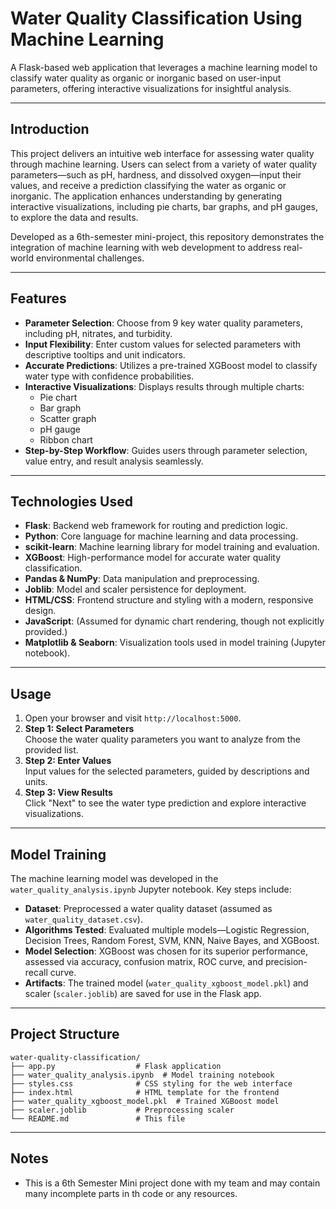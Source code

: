 # Water Quality Classification Using Machine Learning

A Flask-based web application that leverages a machine learning model to classify water quality as organic or inorganic based on user-input parameters, offering interactive visualizations for insightful analysis.

---

## Introduction

This project delivers an intuitive web interface for assessing water quality through machine learning. Users can select from a variety of water quality parameters—such as pH, hardness, and dissolved oxygen—input their values, and receive a prediction classifying the water as organic or inorganic. The application enhances understanding by generating interactive visualizations, including pie charts, bar graphs, and pH gauges, to explore the data and results.

Developed as a 6th-semester mini-project, this repository demonstrates the integration of machine learning with web development to address real-world environmental challenges.

---

## Features

- **Parameter Selection**: Choose from 9 key water quality parameters, including pH, nitrates, and turbidity.
- **Input Flexibility**: Enter custom values for selected parameters with descriptive tooltips and unit indicators.
- **Accurate Predictions**: Utilizes a pre-trained XGBoost model to classify water type with confidence probabilities.
- **Interactive Visualizations**: Displays results through multiple charts:
  - Pie chart
  - Bar graph
  - Scatter graph
  - pH gauge
  - Ribbon chart
- **Step-by-Step Workflow**: Guides users through parameter selection, value entry, and result analysis seamlessly.

---

## Technologies Used

- **Flask**: Backend web framework for routing and prediction logic.
- **Python**: Core language for machine learning and data processing.
- **scikit-learn**: Machine learning library for model training and evaluation.
- **XGBoost**: High-performance model for accurate water quality classification.
- **Pandas & NumPy**: Data manipulation and preprocessing.
- **Joblib**: Model and scaler persistence for deployment.
- **HTML/CSS**: Frontend structure and styling with a modern, responsive design.
- **JavaScript**: (Assumed for dynamic chart rendering, though not explicitly provided.)
- **Matplotlib & Seaborn**: Visualization tools used in model training (Jupyter notebook).

---

## Usage

1. Open your browser and visit `http://localhost:5000`.
2. **Step 1: Select Parameters**  
   Choose the water quality parameters you want to analyze from the provided list.
3. **Step 2: Enter Values**  
   Input values for the selected parameters, guided by descriptions and units.
4. **Step 3: View Results**  
   Click "Next" to see the water type prediction and explore interactive visualizations.

---

## Model Training

The machine learning model was developed in the `water_quality_analysis.ipynb` Jupyter notebook. Key steps include:

- **Dataset**: Preprocessed a water quality dataset (assumed as `water_quality_dataset.csv`).
- **Algorithms Tested**: Evaluated multiple models—Logistic Regression, Decision Trees, Random Forest, SVM, KNN, Naive Bayes, and XGBoost.
- **Model Selection**: XGBoost was chosen for its superior performance, assessed via accuracy, confusion matrix, ROC curve, and precision-recall curve.
- **Artifacts**: The trained model (`water_quality_xgboost_model.pkl`) and scaler (`scaler.joblib`) are saved for use in the Flask app.

---

## Project Structure

```
water-quality-classification/
├── app.py                  # Flask application
├── water_quality_analysis.ipynb  # Model training notebook
├── styles.css              # CSS styling for the web interface
├── index.html              # HTML template for the frontend
├── water_quality_xgboost_model.pkl  # Trained XGBoost model
├── scaler.joblib           # Preprocessing scaler
└── README.md               # This file
```

---

## Notes

- This is a 6th Semester Mini project done with my team and may contain many incomplete parts in th code or any resources. 
